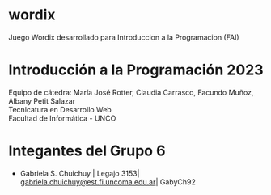# wordix
Juego Wordix desarrollado para Introduccion a la Programacion (FAI)

# Introducción a la Programación 2023

Equipo de cátedra: María José Rotter, Claudia Carrasco, Facundo Muñoz, Albany Petit Salazar  
Tecnicatura en Desarrollo Web  
Facultad de Informática - UNCO


# Integantes del Grupo 6
- Gabriela S. Chuichuy | Legajo 3153| gabriela.chuichuy@est.fi.uncoma.edu.ar| GabyCh92
